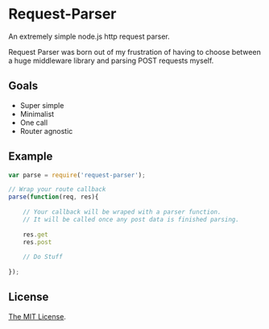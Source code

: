 Request-Parser
==============

An extremely simple node.js http request parser.

Request Parser was born out of my frustration of having to choose
between a huge middleware library and parsing POST requests myself.

## Goals
* Super simple
* Minimalist
* One call
* Router agnostic

## Example
```javascript
var parse = require('request-parser');

// Wrap your route callback
parse(function(req, res){
	
	// Your callback will be wraped with a parser function.
	// It will be called once any post data is finished parsing.
	
	res.get
	res.post
	
	// Do Stuff
	
});
```

## License
[The MIT License](http://www.opensource.org/licenses/mit-license.php).
